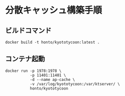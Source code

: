 # 分散キャッシュ構築手順

## ビルドコマンド

```
docker build -t honto/kyototycoon:latest .
```

## コンテナ起動

```
docker run -p 1978:1978 \
           -p 11401:11401 \
           -d --name ap-cache \
           -v /var/log/kyototycoon:/var/ktserver/ \
           honto/kyototycoon
```

